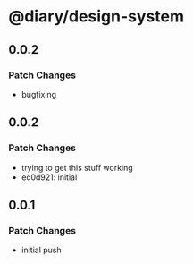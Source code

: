 # @diary/design-system

## 0.0.2

### Patch Changes

- bugfixing

## 0.0.2

### Patch Changes

- trying to get this stuff working
- ec0d921: initial

## 0.0.1

### Patch Changes

- initial push

